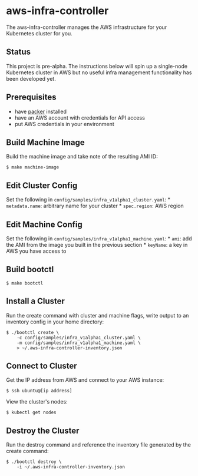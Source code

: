 # aws-infra-controller

The aws-infra-controller manages the AWS infrastructure for your Kubernetes cluster for you.

## Status

This project is pre-alpha.  The instructions below will spin up a single-node Kubernetes cluster in AWS but no useful infra management functionality has been developed yet.

## Prerequisites

* have [packer](https://www.packer.io/) installed
* have an AWS account with credentials for API access
* put AWS credentials in your environment

## Build Machine Image

Build the machine image and take note of the resulting AMI ID:

    $ make machine-image

## Edit Cluster Config

Set the following in `config/samples/infra_v1alpha1_cluster.yaml`:
    * `metadata.name`: arbitrary name for your cluster
    * `spec.region`: AWS region

## Edit Machine Config

Set the following in `config/samples/infra_v1alpha1_machine.yaml`:
    * `ami`: add the AMI from the image you built in the previous section
    * `keyName`: a key in AWS you have access to

## Build bootctl

    $ make bootctl

## Install a Cluster

Run the create command with cluster and machine flags, write output to an inventory config in your home directory:

    $ ./bootctl create \
        -c config/samples/infra_v1alpha1_cluster.yaml \
        -m config/samples/infra_v1alpha1_machine.yaml \
        > ~/.aws-infra-controller-inventory.json

## Connect to Cluster

Get the IP address from AWS and connect to your AWS instance:

    $ ssh ubuntu@[ip address]

View the cluster's nodes:

    $ kubectl get nodes

## Destroy the Cluster

Run the destroy command and reference the inventory file generated by the create command:

    $ ./bootctl destroy \
        -i ~/.aws-infra-controller-inventory.json

